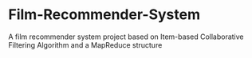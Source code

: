 # Film-Recommender-System
A film recommender system project based on Item-based Collaborative Filtering Algorithm and a MapReduce structure
